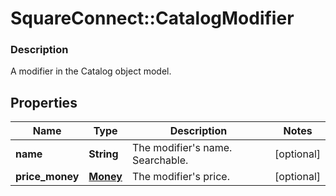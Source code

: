 # SquareConnect::CatalogModifier

### Description

A modifier in the Catalog object model.

## Properties
Name | Type | Description | Notes
------------ | ------------- | ------------- | -------------
**name** | **String** | The modifier&#39;s name. Searchable. | [optional] 
**price_money** | [**Money**](Money.md) | The modifier&#39;s price. | [optional] 



